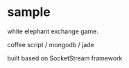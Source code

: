 sample
======

white elephant exchange game.

coffee script / mongodb / jade

built based on SocketStream framework